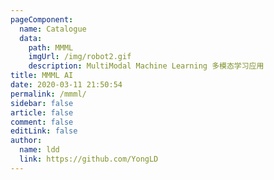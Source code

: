 ```yaml
---
pageComponent:
  name: Catalogue
  data:
    path: MMML
    imgUrl: /img/robot2.gif
    description: MultiModal Machine Learning 多模态学习应用
title: MMML AI
date: 2020-03-11 21:50:54
permalink: /mmml/
sidebar: false
article: false
comment: false
editLink: false
author:
  name: ldd
  link: https://github.com/YongLD
---
```

